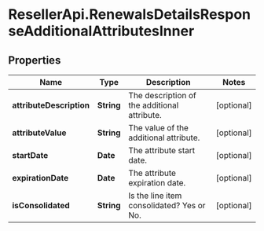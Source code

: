 # ResellerApi.RenewalsDetailsResponseAdditionalAttributesInner

## Properties

Name | Type | Description | Notes
------------ | ------------- | ------------- | -------------
**attributeDescription** | **String** | The description of the additional attribute. | [optional] 
**attributeValue** | **String** | The value of the additional attribute. | [optional] 
**startDate** | **Date** | The attribute start date. | [optional] 
**expirationDate** | **Date** | The attribute expiration date. | [optional] 
**isConsolidated** | **String** | Is the line item consolidated? Yes or No. | [optional] 


